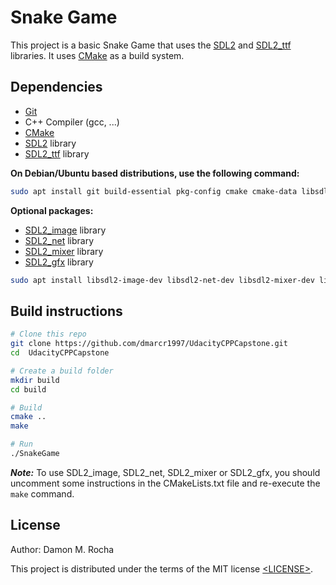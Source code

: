 # Snake Game

This project is a basic Snake Game that uses the
[SDL2][SDL] and [SDL2_ttf][] libraries. It uses [CMake][] as a build system.


## Dependencies

- [Git][]
- C++ Compiler (gcc, ...)
- [CMake][]
- [SDL2][SDL] library
- [SDL2_ttf][] library

**On Debian/Ubuntu based distributions, use the following command:**

```sh
sudo apt install git build-essential pkg-config cmake cmake-data libsdl2-dev libsdl2-ttf-dev
```

**Optional packages:**

- [SDL2_image][] library
- [SDL2_net][] library
- [SDL2_mixer][] library
- [SDL2_gfx][] library

```sh
sudo apt install libsdl2-image-dev libsdl2-net-dev libsdl2-mixer-dev libsdl2-gfx-dev
```

## Build instructions

```sh
# Clone this repo
git clone https://github.com/dmarcr1997/UdacityCPPCapstone.git
cd	UdacityCPPCapstone

# Create a build folder
mkdir build
cd build

# Build
cmake ..
make

# Run
./SnakeGame
```

***Note:*** To use SDL2_image, SDL2_net, SDL2_mixer or SDL2_gfx, you should
uncomment some instructions in the CMakeLists.txt file and re-execute the
`make` command.

## License

Author: Damon M. Rocha

This project is distributed under the terms of the MIT license
[&lt;LICENSE&gt;](LICENSE).



[SDL]: https://www.libsdl.org
[CMake]: https://cmake.org
[Git]: https://git-scm.com
[SDL2_image]: https://www.libsdl.org/projects/SDL_image
[SDL2_ttf]: https://www.libsdl.org/projects/SDL_ttf
[SDL2_net]: https://www.libsdl.org/projects/SDL_net
[SDL2_mixer]: https://www.libsdl.org/projects/SDL_mixer
[SDL2_gfx]: http://www.ferzkopp.net/wordpress/2016/01/02/sdl_gfx-sdl2_gfx
